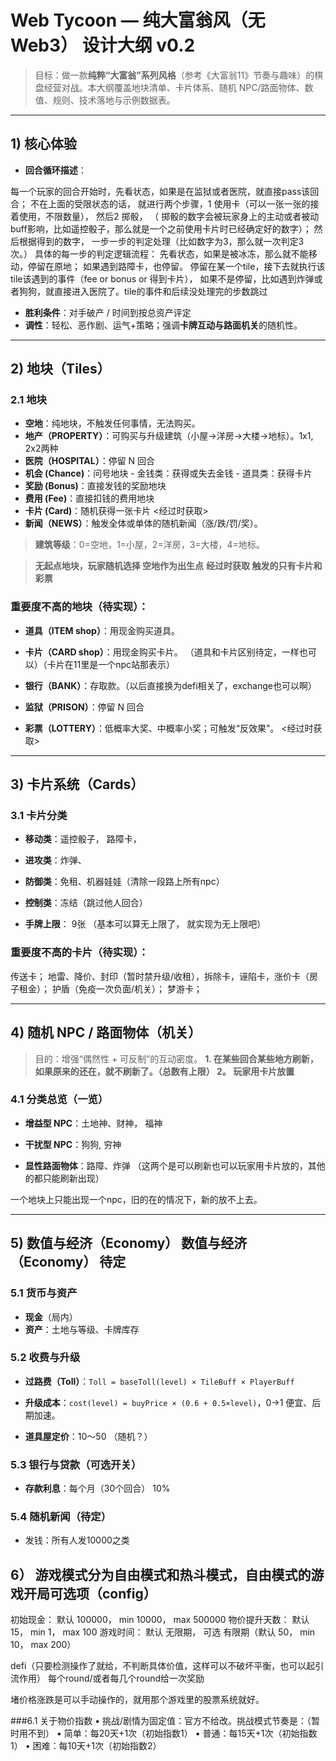 # Web Tycoon — 纯大富翁风（无 Web3） 设计大纲 v0.2

> 目标：做一款**纯粹“大富翁”系列风格**（参考《大富翁11》节奏与趣味）的棋盘经营对战。本大纲覆盖地块清单、卡片体系、随机 NPC/路面物体、数值、规则、技术落地与示例数据表。

---

## 1) 核心体验

* **回合循环描述**： 

每一个玩家的回合开始时，先看状态，如果是在监狱或者医院，就直接pass该回合； 不在上面的受限状态的话， 就进行两个步骤，1 使用卡（可以一张一张的接着使用，不限数量）， 然后2 掷骰， （ 掷骰的数字会被玩家身上的主动或者被动buff影响，比如遥控骰子，那么就是一个之前使用卡片时已经确定好的数字）； 然后根据得到的数字， 一步一步的判定处理（比如数字为3，那么就一次判定3次。） 具体的每一步的判定逻辑流程： 先看状态，如果是被冰冻，那么就不能移动，停留在原地； 如果遇到路障卡，也停留。 停留在某一个tile，接下去就执行该tile该遇到的事件（fee or bonus or 得到卡片）， 如果不是停留，比如遇到炸弹或者狗狗，就直接进入医院了。tile的事件和后续没处理完的步数跳过

* **胜利条件**：对手破产 / 时间到按总资产评定
* **调性**：轻松、恶作剧、运气+策略；强调**卡牌互动与路面机关**的随机性。

---

## 2) 地块（Tiles）

### 2.1 地块
* **空地**：纯地块，不触发任何事情，无法购买。
* **地产（PROPERTY）**：可购买与升级建筑（小屋→洋房→大楼→地标）。1x1, 2x2两种
* **医院（HOSPITAL）**：停留 N 回合
* **机会 (Chance)**：问号地块 - 金钱类：获得或失去金钱 - 道具类：获得卡片
* **奖励 (Bonus)**：直接发钱的奖励地块
* **费用 (Fee)**：直接扣钱的费用地块
* **卡片 (Card)**：随机获得一张卡片 <经过时获取>
* **新闻（NEWS）**：触发全体或单体的随机新闻（涨/跌/罚/奖）。                   
                        

> **建筑等级**：0=空地，1=小屋，2=洋房，3=大楼，4=地标。

> **无起点地块，玩家随机选择 空地作为出生点**
> **经过时获取 触发的只有卡片和彩票** 

### 重要度不高的地块（待实现）：
* **道具（ITEM shop）**：用现金购买道具。
* **卡片（CARD shop）**：用现金购买卡片。 （道具和卡片区别待定，一样也可以）（卡片在11里是一个npc站那表示）
* **银行（BANK）**：存取款。（以后直接换为defi相关了，exchange也可以啊）

* **监狱（PRISON）**：停留 N 回合
* **彩票（LOTTERY）**：低概率大奖、中概率小奖；可触发“反效果”。 <经过时获取>
---

## 3) 卡片系统（Cards）

### 3.1 卡片分类

* **移动类**：遥控骰子， 路障卡， 
* **进攻类**：炸弹、
* **防御类**：免租、机器娃娃（清除一段路上所有npc）
* **控制类**：冻结（跳过他人回合）


* **手牌上限**： 9张 （基本可以算无上限了， 就实现为无上限吧）

### 重要度不高的卡片（待实现）：
传送卡； 
地雷、降价、封印（暂时禁升级/收租），拆除卡，诬陷卡，涨价卡（房子租金）； 
护盾（免疫一次负面/机关）；
梦游卡；


---

## 4) 随机 NPC / 路面物体（机关）

> 目的：增强“偶然性 + 可反制”的互动密度。
**1. 在某些回合某些地方刷新，如果原来的还在，就不刷新了。（总数有上限） 2。 玩家用卡片放置**

### 4.1 分类总览（一览）

* **增益型 NPC**：土地神、财神， 福神
* **干扰型 NPC**：狗狗, 穷神

* **显性路面物体**：路障、炸弹 （这两个是可以刷新也可以玩家用卡片放的，其他的都只能刷新出现）

一个地块上只能出现一个npc，旧的在的情况下，新的放不上去。


---

## 5) 数值与经济（Economy） 数值与经济（Economy） 待定

### 5.1 货币与资产

* **现金**（局内）
* **资产**：土地与等级、卡牌库存

### 5.2 收费与升级

* **过路费（Toll）**：`Toll = baseToll(level) × TileBuff × PlayerBuff`
* **升级成本**：`cost(level) = buyPrice × (0.6 + 0.5×level)`，0→1 便宜、后期加速。

* **道具屋定价**：10～50 （随机？）

### 5.3 银行与贷款（可选开关）

* **存款利息**：每个月（30个回合） 10%


### 5.4 随机新闻（待定）

* 发钱：所有人发10000之类


## 6） 游戏模式分为自由模式和热斗模式，自由模式的游戏开局可选项（config）
初始现金： 默认 100000， min 10000， max 500000 
物价提升天数： 默认 15， min 1， max 100
游戏时间： 默认 无限期， 可选 有限期（默认 50， min 10， max 200）


defi（只要检测操作了就给，不判断具体价值，这样可以不破坏平衡，也可以起引流作用）
每个round/或者每几个round给一次奖励


堵价格涨跌是可以手动操作的，就用那个游戏里的股票系统就好。


###6.1 关于物价指数
	•	挑战/剧情为固定值：官方不给改。挑战模式节奏是：（暂时用不到）
	•	简单：每20天+1次（初始指数1）
	•	普通：每15天+1次（初始指数1）
	•	困难：每10天+1次（初始指数2）
